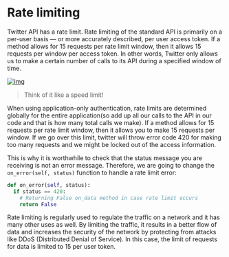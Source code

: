 <!--title={Rate limiting}-->

<!--badges={Web Development:}-->

# Rate limiting

Twitter API has a rate limit. Rate limiting of the standard API is primarily on a per-user basis — or more accurately described, per user access token. If a method allows for 15 requests per rate limit window, then it allows 15 requests per window per access token. In other words, Twitter only allows us to make a certain number of calls to its API during a specified window of time.

[![img](https://camo.githubusercontent.com/7f6fbc96221ce63e1fa536394f6cf95439c87d56/68747470733a2f2f656e637279707465642d74626e302e677374617469632e636f6d2f696d616765733f713d74626e253341414e643947635457565f4f346c574f6759787638636c627577337877654d6762435944454c48707a5a466d7054666d6e797a484c6c617059)](https://camo.githubusercontent.com/7f6fbc96221ce63e1fa536394f6cf95439c87d56/68747470733a2f2f656e637279707465642d74626e302e677374617469632e636f6d2f696d616765733f713d74626e253341414e643947635457565f4f346c574f6759787638636c627577337877654d6762435944454c48707a5a466d7054666d6e797a484c6c617059)



> Think of it like a speed limit!

When using application-only authentication, rate limits are determined globally for the entire application(so add up all our calls to the API in our code and that is how many total calls we make). If a method allows for 15 requests per rate limit window, then it allows you to make 15 requests per window. If we go over this limit, twitter will throw error code 420 for making too many requests and we might be locked out of the access information.

This is why it is worthwhile to check that the status message you are receiving is not an error message. Therefore, we are going to change the `on_error(self, status)` function to handle a rate limit error:

```python
def on_error(self, status):
  if status == 420:
    # Returning False on_data method in case rate limit occurs
    return False
```

Rate limiting is regularly used to regulate the traffic on a network and it has many other uses as well. By limiting the traffic, it results in a better flow of data and increases the security of the network by protecting from attacks like DDoS (Distributed Denial of Service). In this case, the limit of requests for data is limited to 15 per user token.